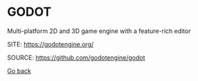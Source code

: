 # GODOT
 
 Multi-platform 2D and 3D game engine with a feature-rich editor
 
 SITE: https://godotengine.org/

 SOURCE: https://github.com/godotengine/godot

 [Go back](https://portable-linux-apps.github.io/apps.html)
